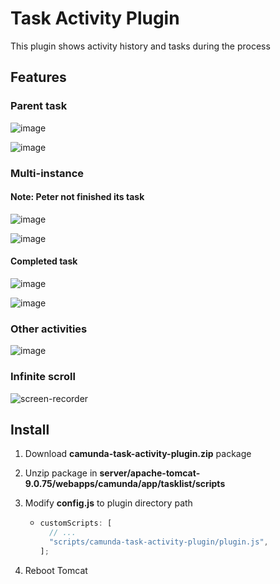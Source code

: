 # Task Activity Plugin

This plugin shows activity history and tasks during the process

## Features

### Parent task

![image](https://github.com/ambientelivre/camunda-task-activity-plugin/assets/89039740/d35b5168-d934-431a-8108-448712122913)

![image](https://github.com/ambientelivre/camunda-task-activity-plugin/assets/89039740/13d4122f-124a-407e-972f-508fed34e4c9)

### Multi-instance

#### Note: Peter not finished its task

![image](https://github.com/ambientelivre/camunda-task-activity-plugin/assets/89039740/b810eb3e-b9ec-49c2-815e-f1fd3aa284a7)

![image](https://github.com/ambientelivre/camunda-task-activity-plugin/assets/89039740/bc560ba6-2aa2-42cf-8190-93ff07d80d3d)

#### Completed task

![image](https://github.com/ambientelivre/camunda-task-activity-plugin/assets/89039740/b0f31407-292c-416d-b423-520c5989bb42)

![image](https://github.com/ambientelivre/camunda-task-activity-plugin/assets/89039740/6104bdc7-b583-4622-9201-0f5acfcb2549)

### Other activities

![image](https://github.com/ambientelivre/camunda-task-activity-plugin/assets/89039740/c4b2b5be-8d2b-4e17-8642-c6158177464f)

### Infinite scroll

![screen-recorder](https://github.com/ambientelivre/camunda-task-activity-plugin/assets/89039740/252e060e-bc30-44d4-8c72-a69003519c4d)

## Install

1. Download **camunda-task-activity-plugin.zip** package
1. Unzip package in **server/apache-tomcat-9.0.75/webapps/camunda/app/tasklist/scripts**
1. Modify **config.js** to plugin directory path

   - ```js
     customScripts: [
       // ...
       "scripts/camunda-task-activity-plugin/plugin.js",
     ];
     ```

1. Reboot Tomcat
